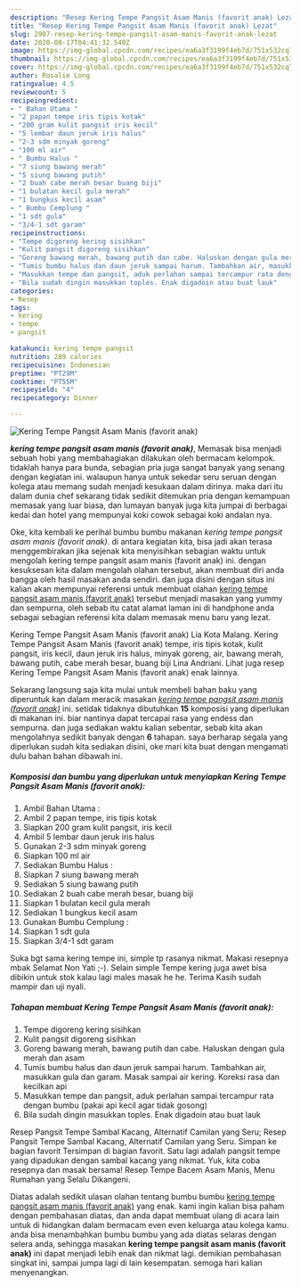 ```yaml
---
description: "Resep Kering Tempe Pangsit Asam Manis (favorit anak) Lezat"
title: "Resep Kering Tempe Pangsit Asam Manis (favorit anak) Lezat"
slug: 2907-resep-kering-tempe-pangsit-asam-manis-favorit-anak-lezat
date: 2020-08-17T04:41:32.540Z
image: https://img-global.cpcdn.com/recipes/ea6a3f3199f4eb7d/751x532cq70/kering-tempe-pangsit-asam-manis-favorit-anak-foto-resep-utama.jpg
thumbnail: https://img-global.cpcdn.com/recipes/ea6a3f3199f4eb7d/751x532cq70/kering-tempe-pangsit-asam-manis-favorit-anak-foto-resep-utama.jpg
cover: https://img-global.cpcdn.com/recipes/ea6a3f3199f4eb7d/751x532cq70/kering-tempe-pangsit-asam-manis-favorit-anak-foto-resep-utama.jpg
author: Rosalie Long
ratingvalue: 4.5
reviewcount: 5
recipeingredient:
- " Bahan Utama "
- "2 papan tempe iris tipis kotak"
- "200 gram kulit pangsit iris kecil"
- "5 lembar daun jeruk iris halus"
- "2-3 sdm minyak goreng"
- "100 ml air"
- " Bumbu Halus "
- "7 siung bawang merah"
- "5 siung bawang putih"
- "2 buah cabe merah besar buang biji"
- "1 bulatan kecil gula merah"
- "1 bungkus kecil asam"
- " Bumbu Cemplung "
- "1 sdt gula"
- "3/4-1 sdt garam"
recipeinstructions:
- "Tempe digoreng kering sisihkan"
- "Kulit pangsit digoreng sisihkan"
- "Goreng bawang merah, bawang putih dan cabe. Haluskan dengan gula merah dan asam"
- "Tumis bumbu halus dan daun jeruk sampai harum. Tambahkan air, masukkan gula dan garam. Masak sampai air kering. Koreksi rasa dan kecilkan api"
- "Masukkan tempe dan pangsit, aduk perlahan sampai tercampur rata dengan bumbu (pakai api kecil agar tidak gosong)"
- "Bila sudah dingin masukkan toples. Enak digadoin atau buat lauk"
categories:
- Resep
tags:
- kering
- tempe
- pangsit

katakunci: kering tempe pangsit 
nutrition: 289 calories
recipecuisine: Indonesian
preptime: "PT29M"
cooktime: "PT55M"
recipeyield: "4"
recipecategory: Dinner

---
```



![Kering Tempe Pangsit Asam Manis (favorit anak)](https://img-global.cpcdn.com/recipes/ea6a3f3199f4eb7d/751x532cq70/kering-tempe-pangsit-asam-manis-favorit-anak-foto-resep-utama.jpg)

<b><i>kering tempe pangsit asam manis (favorit anak)</i></b>, Memasak bisa menjadi sebuah hobi yang membahagiakan dilakukan oleh bermacam kelompok. tidaklah hanya para bunda, sebagian pria juga sangat banyak yang senang dengan kegiatan ini. walaupun hanya untuk sekedar seru seruan dengan kolega atau memang sudah menjadi kesukaan dalam dirinya. maka dari itu dalam dunia chef sekarang tidak sedikit ditemukan pria dengan kemampuan memasak yang luar biasa, dan lumayan banyak juga kita jumpai di berbagai kedai dan hotel yang mempunyai koki cowok sebagai koki andalan nya.

Oke, kita kembali ke perihal bumbu bumbu makanan <i>kering tempe pangsit asam manis (favorit anak)</i>. di antara kegiatan kita, bisa jadi akan terasa menggembirakan jika sejenak kita menyisihkan sebagian waktu untuk mengolah kering tempe pangsit asam manis (favorit anak) ini. dengan kesuksesan kita dalam mengolah olahan tersebut, akan membuat diri anda bangga oleh hasil masakan anda sendiri. dan juga disini dengan situs ini kalian akan mempunyai referensi untuk membuat olahan <u>kering tempe pangsit asam manis (favorit anak)</u> tersebut menjadi masakan yang yummy dan sempurna, oleh sebab itu catat alamat laman ini di handphone anda sebagai sebagian referensi kita dalam memasak menu baru yang lezat.

Kering Tempe Pangsit Asam Manis (favorit anak) Lia Kota Malang. Kering Tempe Pangsit Asam Manis (favorit anak) tempe, iris tipis kotak, kulit pangsit, iris kecil, daun jeruk iris halus, minyak goreng, air, bawang merah, bawang putih, cabe merah besar, buang biji Lina Andriani. Lihat juga resep Kering Tempe Pangsit Asam Manis (favorit anak) enak lainnya.


Sekarang langsung saja kita mulai untuk membeli bahan baku yang diperuntuk kan dalam meracik masakan <u><i>kering tempe pangsit asam manis (favorit anak)</i></u> ini. setidak tidaknya dibutuhkan <b>15</b> komposisi yang diperlukan di makanan ini. biar nantinya dapat tercapai rasa yang endess dan sempurna. dan juga sediakan waktu kalian sebentar, sebab kita akan mengolahnya sedikit banyak dengan <b>6</b> tahapan. saya berharap segala yang diperlukan sudah kita sediakan disini, oke mari kita buat dengan mengamati dulu bahan bahan dibawah ini.

<!--inarticleads1-->

##### Komposisi dan bumbu yang diperlukan untuk menyiapkan Kering Tempe Pangsit Asam Manis (favorit anak):

1. Ambil  Bahan Utama :
1. Ambil 2 papan tempe, iris tipis kotak
1. Siapkan 200 gram kulit pangsit, iris kecil
1. Ambil 5 lembar daun jeruk iris halus
1. Gunakan 2-3 sdm minyak goreng
1. Siapkan 100 ml air
1. Sediakan  Bumbu Halus :
1. Siapkan 7 siung bawang merah
1. Sediakan 5 siung bawang putih
1. Sediakan 2 buah cabe merah besar, buang biji
1. Siapkan 1 bulatan kecil gula merah
1. Sediakan 1 bungkus kecil asam
1. Gunakan  Bumbu Cemplung :
1. Siapkan 1 sdt gula
1. Siapkan 3/4-1 sdt garam


Suka bgt sama kering tempe ini, simple tp rasanya nikmat. Makasi resepnya mbak Selamat Non Yati ;-). Selain simple Tempe kering juga awet bisa dibikin untuk stok kalau lagi males masak he he. Terima Kasih sudah mampir dan uji nyali. 

<!--inarticleads2-->

##### Tahapan membuat Kering Tempe Pangsit Asam Manis (favorit anak):

1. Tempe digoreng kering sisihkan
1. Kulit pangsit digoreng sisihkan
1. Goreng bawang merah, bawang putih dan cabe. Haluskan dengan gula merah dan asam
1. Tumis bumbu halus dan daun jeruk sampai harum. Tambahkan air, masukkan gula dan garam. Masak sampai air kering. Koreksi rasa dan kecilkan api
1. Masukkan tempe dan pangsit, aduk perlahan sampai tercampur rata dengan bumbu (pakai api kecil agar tidak gosong)
1. Bila sudah dingin masukkan toples. Enak digadoin atau buat lauk


Resep Pangsit Tempe Sambal Kacang, Alternatif Camilan yang Seru; Resep Pangsit Tempe Sambal Kacang, Alternatif Camilan yang Seru. Simpan ke bagian favorit Tersimpan di bagian favorit. Satu lagi adalah pangsit tempe yang dipadukan dengan sambal kacang yang nikmat. Yuk, kita coba resepnya dan masak bersama! Resep Tempe Bacem Asam Manis, Menu Rumahan yang Selalu Dikangeni. 

Diatas adalah sedikit ulasan olahan tentang bumbu bumbu <u>kering tempe pangsit asam manis (favorit anak)</u> yang enak. kami ingin kalian bisa paham dengan pembahasan diatas, dan anda dapat membuat ulang di acara lain untuk di hidangkan dalam bermacam even even keluarga atau kolega kamu. anda bisa menambahkan bumbu bumbu yang ada diatas selaras dengan selera anda, sehingga masakan <b>kering tempe pangsit asam manis (favorit anak)</b> ini dapat menjadi lebih enak dan nikmat lagi. demikian pembahasan singkat ini, sampai jumpa lagi di lain kesempatan. semoga hari kalian menyenangkan.

